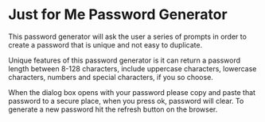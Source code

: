 # Just for Me Password Generator

This password generator will ask the user a series of prompts in order to create a password that is unique and not easy to duplicate.

Unique features of this password generator is it can return a password length between 8-128 characters, include uppercase characters, lowercase characters, numbers and special characters, if you so choose. 

When the dialog box opens with your password please copy and paste that password to a secure place, when you press ok, password will clear. To generate a new password hit the refresh button on the browser. 